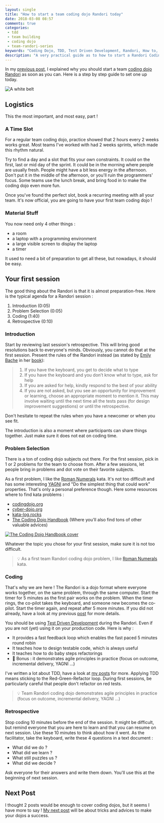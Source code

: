 ```yaml
---
layout: single
title: "How to start a team coding dojo Randori today"
date: 2018-03-08 08:57
comments: true
categories:
 - tdd
 - team building
 - coding dojo
 - team-randori-series
keywords: "Coding Dojo, TDD, Test Driven Development, Randori, How to, Guide"
description: "A very practical guide as to how to start a Randori Coding Dojo to boost your team's teamwork"
---
```

In my [previous post](/why-you-should-start-a-team-coding-dojo-randori-right-now/), I explained why you should start a team [coding dojo](http://codingdojo.org/) [Randori](http://codingdojo.org/RandoriKata/) as soon as you can. Here is a step by step guide to set one up today.

![A white belt]({{site.url}}{{site.baseurl}}/imgs/2018-02-23-how-to-start-a-team-coding-dojo-randori-today/white-belt.jpg)

## Logistics

This the most important, and most easy, part !

### A Time Slot

For a regular team coding dojo, practice showed that 2 hours every 2 weeks works great. Most teams I've worked with had 2 weeks sprints, which made this rhythm natural.

Try to find a day and a slot that fits your own constraints. It could on the first, last or mid day of the sprint. It could be in the morning where people are usually fresh. People might have a bit less energy in the afternoon. Don't put it in the middle of the afternoon, or you'll ruin the programmers' focus. Some teams use the lunch break, and bring food in to make the coding dojo even more fun.

Once you've found the perfect slot, book a recurring meeting with all your team. It's now official, you are going to have your first team coding dojo !

### Material Stuff

You now need only 4 other things :

*   a room
*   a laptop with a programming environment
*   a large visible screen to display the laptop
*   a timer

It used to need a bit of preparation to get all these, but nowadays, it should be easy.

## Your first session

The good thing about the Randori is that it is almost preparation-free. Here is the typical agenda for a Randori session :

1.  Introduction (0:05)
2.  Problem Selection (0:05)
3.  Coding (1:40)
4.  Retrospective (0:10)

### Introduction

Start by reviewing last session's retrospective. This will bring good resolutions back to everyone's minds. Obviously, you cannot do that at the first session. Present the rules of the Randori instead (as stated by [Emily Bache](https://twitter.com/emilybache?lang=fr) in her [book](https://www.amazon.com/Coding-Dojo-Handbook-Emily-Bache/dp/919811803X/ref=sr_1_1?ie=UTF8&qid=1519388493&sr=8-1&keywords=coding+dojo+handbook)):

> 1.  If you have the keyboard, you get to decide what to type
> 2.  If you have the keyboard and you don’t know what to type, ask for help
> 3.  If you are asked for help, kindly respond to the best of your ability
> 4.  If you are not asked, but you see an opportunity for improvement or learning, choose an appropriate moment to mention it. This may involve waiting until the next time all the tests pass (for design improvement suggestions) or until the retrospective.

Don't hesitate to repeat the rules when you have a newcomer or when you see fit.

The introduction is also a moment where participants can share things together. Just make sure it does not eat on coding time.

### Problem Selection

There is a ton of coding dojo subjects out there. For the first session, pick in 1 or 2 problems for the team to choose from. After a few sessions, let people bring in problems and dot vote on their favorite subjects.

As a first problem, I like the [Roman Numerals](http://codingdojo.org/kata/RomanNumerals/) kata. It's not too difficult and has some interesting [YAGNI](https://martinfowler.com/bliki/Yagni.html) and "Do the simplest thing that could work" properties. That's only a personal preference though. Here some resources where to find kata problems :

*   [codingdojo.org](http://codingdojo.org/)
*   [cyber-dojo.org](http://cyber-dojo.org/)
*   [kata-log.rocks](http://kata-log.rocks)
*   [The Coding Dojo Handbook](https://www.amazon.com/Coding-Dojo-Handbook-Emily-Bache/dp/919811803X/ref=sr_1_1?ie=UTF8&qid=1519279127&sr=8-1&keywords=coding+dojo+handbook) (Where you'll also find tons of other valuable advices)

[![The Coding Dojo Handbook cover]({{site.url}}{{site.baseurl}}/imgs/2018-02-23-how-to-start-a-team-coding-dojo-randori-today/coding-dojo.jpg)](https://www.amazon.com/Coding-Dojo-Handbook-Emily-Bache/dp/919811803X/ref=sr_1_1?ie=UTF8&qid=1519279127&sr=8-1&keywords=coding+dojo+handbook)

Whatever the topic you chose for your first session, make sure it is not too difficult.

> 💡 As a first team Randori coding dojo problem, I like [Roman Numerals](http://codingdojo.org/kata/RomanNumerals/) kata.

### Coding

That's why we are here ! The Randori is a dojo format where everyone works together, on the same problem, through the same computer. Start the timer for 5 minutes as the first pair works on the problem. When the timer rings, the co-pilot takes the keyboard, and someone new becomes the co-pilot. Start the timer again, and repeat after 5 more minutes. If you did not already, have a look at my previous [post](/why-you-should-start-a-team-coding-dojo-randori-right-now/) for more details.

You should be using [Test Driven Development](https://en.wikipedia.org/wiki/Test-driven_development) during the Randori. Even if you are not (yet) using it on your production code. Here is why :

* It provides a fast feedback loop which enables the fast paced 5 minutes round robin
* It teaches how to design testable code, which is always useful
* It teaches how to do baby steps refactorings
* 🎁 Bonus : it demonstrates agile principles in practice (focus on outcome, incremental delivery, YAGNI ...)

I've written a lot about TDD, have a look at [my posts]({{site.baseurl}}/categories/#tdd) for more. Applying TDD means sticking to the Red-Green-Refactor loop. During first sessions, be particularly careful that people don't refactor on red tests.

> 💡 Team Randori coding dojo demonstrates agile principles in practice (focus on outcome, incremental delivery, YAGNI ...)

### Retrospective

Stop coding 10 minutes before the end of the session. It might be difficult, but remind everyone that you are here to learn and that you can resume on next session. Use these 10 minutes to think about how it went. As the facilitator, take the keyboard, write these 4 questions in a text document :

*   What did we do ?
*   What did we learn ?
*   What still puzzles us ?
*   What did we decide ?

Ask everyone for their answers and write them down. You'll use this at the beginning of next session.

## Next Post

I thought 2 posts would be enough to cover coding dojos, but it seems I have more to say ! [My next post](/coding-dojo-troubleshooting/) will be about tricks and advices to make your dojos a success.
